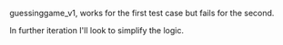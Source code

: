 guessinggame_v1, works for the first test case but fails for the second.

In further iteration I'll look to simplify the logic.